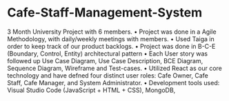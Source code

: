# Cafe-Staff-Management-System

 3 Month University Project with 6 members.
• Project was done in a Agile Methodology, with daily/weekly meetings with
members.
• Used Taiga in order to keep track of our product backlogs.
• Project was done in B-C-E (Boundary, Control, Entity) architectural pattern
• Each User story was followed up Use Case Diagram, Use Case Description, BCE
Diagram, Sequence Diagram, Wireframe and Test-cases. 
• Utilized React as our core technology and have defned four distinct user roles:
Cafe Owner, Cafe Staff, Cafe Manager, and System Administrator.
• Development tools used: Visual Studio Code (JavaScript + HTML + CSS),
 MongoDB, 
